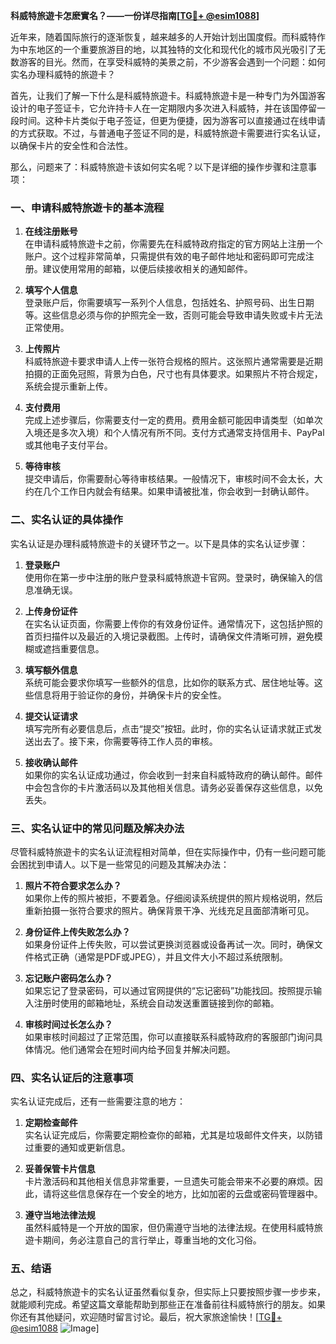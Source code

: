 **科威特旅遊卡怎麽實名？——一份详尽指南[[TG💪+ @esim1088](https://t.me/s/esim1088)]**

近年来，随着国际旅行的逐渐恢复，越来越多的人开始计划出国度假。而科威特作为中东地区的一个重要旅游目的地，以其独特的文化和现代化的城市风光吸引了无数游客的目光。然而，在享受科威特的美景之前，不少游客会遇到一个问题：如何实名办理科威特的旅遊卡？

首先，让我们了解一下什么是科威特旅遊卡。科威特旅遊卡是一种专门为外国游客设计的电子签证卡，它允许持卡人在一定期限内多次进入科威特，并在该国停留一段时间。这种卡片类似于电子签证，但更为便捷，因为游客可以直接通过在线申请的方式获取。不过，与普通电子签证不同的是，科威特旅遊卡需要进行实名认证，以确保卡片的安全性和合法性。

那么，问题来了：科威特旅遊卡该如何实名呢？以下是详细的操作步骤和注意事项：

### 一、申请科威特旅遊卡的基本流程

1. **在线注册账号**  
   在申请科威特旅遊卡之前，你需要先在科威特政府指定的官方网站上注册一个账户。这个过程非常简单，只需提供有效的电子邮件地址和密码即可完成注册。建议使用常用的邮箱，以便后续接收相关的通知邮件。

2. **填写个人信息**  
   登录账户后，你需要填写一系列个人信息，包括姓名、护照号码、出生日期等。这些信息必须与你的护照完全一致，否则可能会导致申请失败或卡片无法正常使用。

3. **上传照片**  
   科威特旅遊卡要求申请人上传一张符合规格的照片。这张照片通常需要是近期拍摄的正面免冠照，背景为白色，尺寸也有具体要求。如果照片不符合规定，系统会提示重新上传。

4. **支付费用**  
   完成上述步骤后，你需要支付一定的费用。费用金额可能因申请类型（如单次入境还是多次入境）和个人情况有所不同。支付方式通常支持信用卡、PayPal或其他电子支付平台。

5. **等待审核**  
   提交申请后，你需要耐心等待审核结果。一般情况下，审核时间不会太长，大约在几个工作日内就会有结果。如果申请被批准，你会收到一封确认邮件。

### 二、实名认证的具体操作

实名认证是办理科威特旅遊卡的关键环节之一。以下是具体的实名认证步骤：

1. **登录账户**  
   使用你在第一步中注册的账户登录科威特旅遊卡官网。登录时，确保输入的信息准确无误。

2. **上传身份证件**  
   在实名认证页面，你需要上传你的有效身份证件。通常情况下，这包括护照的首页扫描件以及最近的入境记录截图。上传时，请确保文件清晰可辨，避免模糊或遮挡重要信息。

3. **填写额外信息**  
   系统可能会要求你填写一些额外的信息，比如你的联系方式、居住地址等。这些信息将用于验证你的身份，并确保卡片的安全性。

4. **提交认证请求**  
   填写完所有必要信息后，点击“提交”按钮。此时，你的实名认证请求就正式发送出去了。接下来，你需要等待工作人员的审核。

5. **接收确认邮件**  
   如果你的实名认证成功通过，你会收到一封来自科威特政府的确认邮件。邮件中会包含你的卡片激活码以及其他相关信息。请务必妥善保存这些信息，以免丢失。

### 三、实名认证中的常见问题及解决办法

尽管科威特旅遊卡的实名认证流程相对简单，但在实际操作中，仍有一些问题可能会困扰到申请人。以下是一些常见的问题及其解决办法：

1. **照片不符合要求怎么办？**  
   如果你上传的照片被拒，不要着急。仔细阅读系统提供的照片规格说明，然后重新拍摄一张符合要求的照片。确保背景干净、光线充足且面部清晰可见。

2. **身份证件上传失败怎么办？**  
   如果身份证件上传失败，可以尝试更换浏览器或设备再试一次。同时，确保文件格式正确（通常是PDF或JPEG），并且文件大小不超过系统限制。

3. **忘记账户密码怎么办？**  
   如果忘记了登录密码，可以通过官网提供的“忘记密码”功能找回。按照提示输入注册时使用的邮箱地址，系统会自动发送重置链接到你的邮箱。

4. **审核时间过长怎么办？**  
   如果审核时间超过了正常范围，你可以直接联系科威特政府的客服部门询问具体情况。他们通常会在短时间内给予回复并解决问题。

### 四、实名认证后的注意事项

实名认证完成后，还有一些需要注意的地方：

1. **定期检查邮件**  
   实名认证完成后，你需要定期检查你的邮箱，尤其是垃圾邮件文件夹，以防错过重要的通知或更新信息。

2. **妥善保管卡片信息**  
   卡片激活码和其他相关信息非常重要，一旦遗失可能会带来不必要的麻烦。因此，请将这些信息保存在一个安全的地方，比如加密的云盘或密码管理器中。

3. **遵守当地法律法规**  
   虽然科威特是一个开放的国家，但仍需遵守当地的法律法规。在使用科威特旅遊卡期间，务必注意自己的言行举止，尊重当地的文化习俗。

### 五、结语

总之，科威特旅遊卡的实名认证虽然看似复杂，但实际上只要按照步骤一步步来，就能顺利完成。希望这篇文章能帮助到那些正在准备前往科威特旅行的朋友。如果你还有其他疑问，欢迎随时留言讨论。最后，祝大家旅途愉快！[[TG💪+ @esim1088](https://t.me/s/esim1088) ![Image](https://i.postimg.cc/4NQfJmqS/Snipaste-2025-05-13-00-14-12.png)]